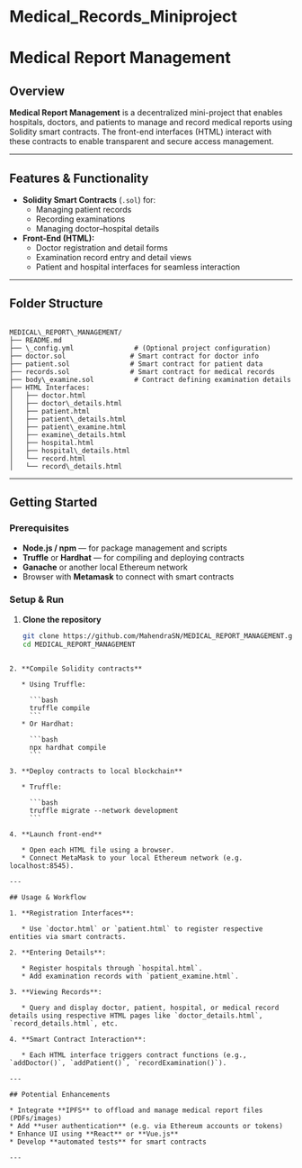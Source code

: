 # Medical_Records_Miniproject

# Medical Report Management

##  Overview  
**Medical Report Management** is a decentralized mini-project that enables hospitals, doctors, and patients to manage and record medical reports using Solidity smart contracts. The front-end interfaces (HTML) interact with these contracts to enable transparent and secure access management.

---

##  Features & Functionality  
- **Solidity Smart Contracts** (`.sol`) for:
  - Managing patient records
  - Recording examinations
  - Managing doctor–hospital details
- **Front-End (HTML):**
  - Doctor registration and detail forms
  - Examination record entry and detail views
  - Patient and hospital interfaces for seamless interaction

---

##  Folder Structure

```

MEDICAL\_REPORT\_MANAGEMENT/
├── README.md
├── \_config.yml               # (Optional project configuration)
├── doctor.sol                # Smart contract for doctor info
├── patient.sol               # Smart contract for patient data
├── records.sol               # Smart contract for medical records
├── body\_examine.sol          # Contract defining examination details
├── HTML Interfaces:
│   ├── doctor.html
│   ├── doctor\_details.html
│   ├── patient.html
│   ├── patient\_details.html
│   ├── patient\_examine.html
│   ├── examine\_details.html
│   ├── hospital.html
│   ├── hospital\_details.html
│   └── record.html
│   └── record\_details.html

````

---

##  Getting Started

###  Prerequisites
- **Node.js / npm** — for package management and scripts  
- **Truffle** or **Hardhat** — for compiling and deploying contracts  
- **Ganache** or another local Ethereum network  
- Browser with **Metamask** to connect with smart contracts

###  Setup & Run
1. **Clone the repository**
   ```bash
   git clone https://github.com/MahendraSN/MEDICAL_REPORT_MANAGEMENT.git
   cd MEDICAL_REPORT_MANAGEMENT
````

2. **Compile Solidity contracts**

   * Using Truffle:

     ```bash
     truffle compile
     ```
   * Or Hardhat:

     ```bash
     npx hardhat compile
     ```

3. **Deploy contracts to local blockchain**

   * Truffle:

     ```bash
     truffle migrate --network development
     ```

4. **Launch front-end**

   * Open each HTML file using a browser.
   * Connect MetaMask to your local Ethereum network (e.g. localhost:8545).

---

## Usage & Workflow

1. **Registration Interfaces**:

   * Use `doctor.html` or `patient.html` to register respective entities via smart contracts.

2. **Entering Details**:

   * Register hospitals through `hospital.html`.
   * Add examination records with `patient_examine.html`.

3. **Viewing Records**:

   * Query and display doctor, patient, hospital, or medical record details using respective HTML pages like `doctor_details.html`, `record_details.html`, etc.

4. **Smart Contract Interaction**:

   * Each HTML interface triggers contract functions (e.g., `addDoctor()`, `addPatient()`, `recordExamination()`).

---

## Potential Enhancements

* Integrate **IPFS** to offload and manage medical report files (PDFs/images)
* Add **user authentication** (e.g. via Ethereum accounts or tokens)
* Enhance UI using **React** or **Vue.js**
* Develop **automated tests** for smart contracts

---

